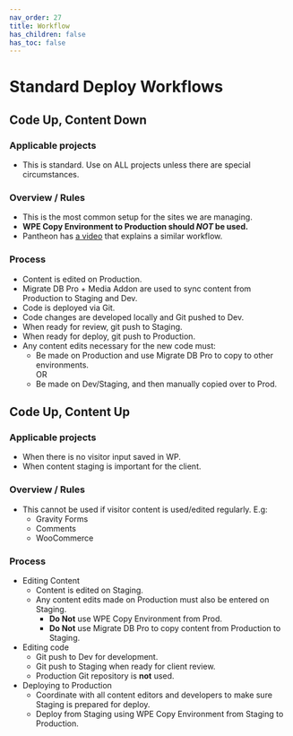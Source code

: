```yaml
---
nav_order: 27
title: Workflow
has_children: false
has_toc: false
---
```


# Standard Deploy Workflows

## Code Up, Content Down
### Applicable projects
- This is standard. Use on ALL projects unless there are special circumstances.

### Overview / Rules
- This is the most common setup for the sites we are managing.
- **WPE Copy Environment to Production should _NOT_ be used.**
- Pantheon has [a video](https://www.youtube.com/watch?v=gw8SYykm8f0)
    that explains a similar workflow.

### Process
- Content is edited on Production.
- Migrate DB Pro + Media Addon are used to sync content from Production to Staging and Dev.
- Code is deployed via Git.
- Code changes are developed locally and Git pushed to Dev.
- When ready for review, git push to Staging.
- When ready for deploy, git push to Production.
- Any content edits necessary for the new code must:
    - Be made on Production and use Migrate DB Pro to copy to other environments.  
        OR
    - Be made on Dev/Staging, and then manually copied over to Prod.
    
## Code Up, Content Up
### Applicable projects
- When there is no visitor input saved in WP.
- When content staging is important for the client.

### Overview / Rules
- This cannot be used if visitor content is used/edited regularly. E.g:
    - Gravity Forms
    - Comments
    - WooCommerce

### Process
- Editing Content
    - Content is edited on Staging.
    - Any content edits made on Production must also be entered on Staging.
        - **Do Not** use WPE Copy Environment from Prod.
        - **Do Not** use Migrate DB Pro to copy content from Production to Staging.
- Editing code
    - Git push to Dev for development.
    - Git push to Staging when ready for client review.
    - Production Git repository is **not** used.
- Deploying to Production
    - Coordinate with all content editors and developers
        to make sure Staging is prepared for deploy.
    - Deploy from Staging using WPE Copy Environment from Staging to Production.
